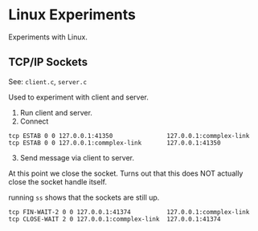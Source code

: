 # Linux Experiments

Experiments with Linux.

## TCP/IP Sockets

See: `client.c`, `server.c`

Used to experiment with client and server.

1. Run client and server.
2. Connect
  
  ```
  tcp ESTAB 0 0 127.0.0.1:41350               127.0.0.1:commplex-link
  tcp ESTAB 0 0 127.0.0.1:commplex-link       127.0.0.1:41350
  ```
  
3. Send message via client to server.

  At this point we close the socket.
  Turns out that this does NOT actually close the socket handle itself.
  
  running `ss` shows that the sockets are still up.
  
  ```
  tcp FIN-WAIT-2 0 0 127.0.0.1:41374          127.0.0.1:commplex-link
  tcp CLOSE-WAIT 2 0 127.0.0.1:commplex-link  127.0.0.1:41374
  ```

